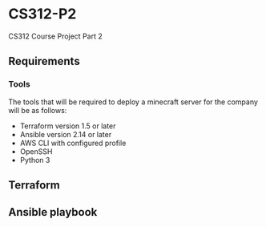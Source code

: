 # CS312-P2
CS312 Course Project Part 2
## Requirements
### Tools
The tools that will be required to deploy a minecraft server for the company will be as follows:
- Terraform version 1.5 or later
- Ansible version 2.14 or later
- AWS CLI with configured profile
- OpenSSH
- Python 3

## Terraform 


## Ansible playbook
